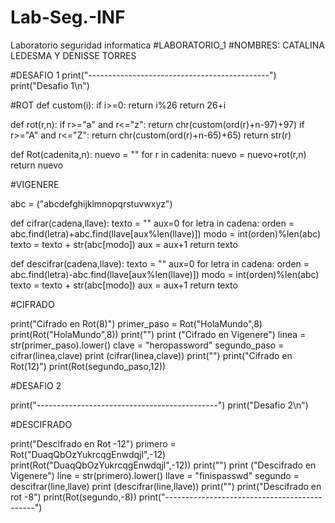 # Lab-Seg.-INF
Laboratorio seguridad informatica
#LABORATORIO_1
#NOMBRES: CATALINA LEDESMA Y DENISSE TORRES

#DESAFIO 1
print("---------------------------------------------")
print("Desafio 1\n")

#ROT
def custom(i):
    if i>=0:
        return i%26
    return 26+i

def rot(r,n):
    if r>="a" and r<="z":
        return chr(custom(ord(r)+n-97)+97)
    if r>="A" and r<="Z":
        return chr(custom(ord(r)+n-65)+65)
    return str(r)

def Rot(cadenita,n):
    nuevo = ""
    for r in cadenita:
        nuevo = nuevo+rot(r,n)
    return nuevo

#VIGENERE

abc = ("abcdefghijklmnopqrstuvwxyz")

def cifrar(cadena,llave):
        texto = ""
        aux=0
        for letra in cadena:
                orden = abc.find(letra)+abc.find(llave[aux%len(llave)])
                modo = int(orden)%len(abc)
                texto = texto + str(abc[modo])
                aux = aux+1
        return texto

def descifrar(cadena,llave):
        texto = ""
        aux=0
        for letra in cadena:
                orden = abc.find(letra)-abc.find(llave[aux%len(llave)])
                modo = int(orden)%len(abc)
                texto = texto + str(abc[modo])
                aux = aux+1
        return texto

#CIFRADO

print("Cifrado en Rot(8)")
primer_paso = Rot("HolaMundo",8)
print(Rot("HolaMundo",8))
print("")
print ("Cifrado en Vigenere")
linea = str(primer_paso).lower()
clave = "heropassword"
segundo_paso = cifrar(linea,clave)
print (cifrar(linea,clave))
print("")
print("Cifrado en Rot(12)")
print(Rot(segundo_paso,12))

#DESAFIO 2

print("---------------------------------------------")
print("Desafio 2\n")

#DESCIFRADO

print("Descifrado en Rot -12")
primero = Rot("DuaqQbOzYukrcqgEnwdqjl",-12)
print(Rot("DuaqQbOzYukrcqgEnwdqjl",-12))
print("")
print ("Descifrado en Vigenere")
line = str(primero).lower()
llave = "finispasswd"
segundo = descifrar(line,llave)
print (descifrar(line,llave))
print("")
print("Descifrado en rot -8")
print(Rot(segundo,-8))
print("---------------------------------------------")
